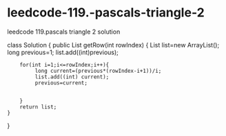 # leedcode-119.-pascals-triangle-2
leedcode 119.pascals triangle 2 solution

class Solution {
    public List<Integer> getRow(int rowIndex) {
        List<Integer> list=new ArrayList<Integer>();
        long previous=1;
        list.add((int)previous);


       
        for(int i=1;i<=rowIndex;i++){
             long current=(previous*(rowIndex-i+1))/i;
             list.add((int) current);
             previous=current;    
            

        }
        return list;
    }
}
